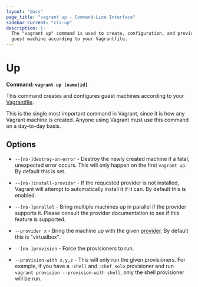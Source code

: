 ```yaml
---
layout: "docs"
page_title: "vagrant up - Command-Line Interface"
sidebar_current: "cli-up"
description: |-
  The "vagrant up" command is used to create, configuration, and provision a
  guest machine according to your Vagrantfile.
---
```


# Up

**Command: `vagrant up [name|id]`**

This command creates and configures guest machines according to your
[Vagrantfile](/docs/vagrantfile/).

This is the single most important command in Vagrant, since it is how
any Vagrant machine is created. Anyone using Vagrant must use this command
on a day-to-day basis.

## Options

* `--[no-]destroy-on-error` - Destroy the newly created machine if a fatal,
  unexpected error occurs. This will only happen on the first `vagrant up`.
  By default this is set.

* `--[no-]install-provider` - If the requested provider is not installed,
  Vagrant will attempt to automatically install it if it can. By default this
  is enabled.

* `--[no-]parallel` - Bring multiple machines up in parallel if the provider
  supports it. Please consult the provider documentation to see if this feature
  is supported.

* `--provider x` - Bring the machine up with the given
  [provider](/docs/providers/). By default this is "virtualbox".

* `--[no-]provision` - Force the provisioners to run.

* `--provision-with x,y,z` - This will only run the given provisioners. For
  example, if you have a `:shell` and `:chef_solo` provisioner and run
  `vagrant provision --provision-with shell`, only the shell provisioner will
  be run.
